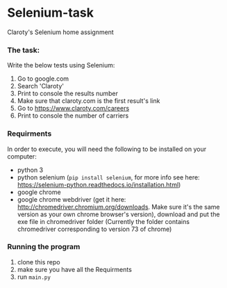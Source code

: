 # Selenium-task
Claroty's Selenium home assignment

### The task:
Write the below tests using Selenium:

1. Go to google.com
2. Search 'Claroty'
3. Print to console the results number
4. Make sure that claroty.com is the first result's link
5. Go to https://www.claroty.com/careers
6. Print to console the number of carriers

### Requirments
In order to execute, you will need the following to be installed on your computer:
* python 3
* python selenium (`pip install selenium`, for more info see here: https://selenium-python.readthedocs.io/installation.html)
* google chrome
* google chrome webdriver (get it here: http://chromedriver.chromium.org/downloads. Make sure it's the same version as your own chrome browser's version), 
download and put the exe file in chromedriver folder (Currently the folder contains chromedriver corresponding to version 73 of chrome)

### Running the program

1. clone this repo
2. make sure you have all the Requirments
3. run `main.py`
 



